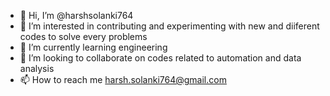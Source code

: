 - 👋 Hi, I’m @harshsolanki764
- 👀 I’m interested in contributing and experimenting with new and diiferent codes to solve every problems
- 🌱 I’m currently learning engineering
- 💞️ I’m looking to collaborate on codes related to automation and data analysis
- 📫 How to reach me harsh.solanki764@gmail.com

<!---
harshsolanki764/harshsolanki764 is a ✨ special ✨ repository because its `README.md` (this file) appears on your GitHub profile.
You can click the Preview link to take a look at your changes.
--->
